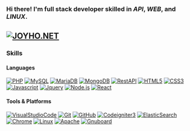 ### Hi there! I'm **full stack developer** skilled in *API*, *WEB*, and *LINUX*.
<a href="http://joyho.net">![JOYHO.NET](https://img.shields.io/badge/WWW-JOYHO.NET-darkred?logo=php&logoColor=white&style=for-the-badge)</a>
---
### Skills
#### Languages
<a href="#">![PHP](https://img.shields.io/badge/-PHP-777BB4?logo=php&logoColor=white&style=flat-square)</a>
<a href="#">![MySQL](https://img.shields.io/badge/-MySQL-4479A1?logo=MySQL&logoColor=white&style=flat-square)</a>
<a href="#">![MariaDB](https://img.shields.io/badge/-MariaDB-003545?logo=MariaDB&logoColor=white&style=flat-square)</a>
<a href="#">![MongoDB](https://img.shields.io/badge/-MongoDB-47A248?logo=MongoDB&logoColor=white&style=flat-square)</a>
<a href="#">![RestAPI](https://img.shields.io/badge/-Rest_API-009688?logo=FastAPI&logoColor=white&style=flat-square)</a>
<a href="#">![HTML5](https://img.shields.io/badge/-HTML5-E34F26?logo=HTML5&logoColor=white&style=flat-square)</a>
<a href="#">![CSS3](https://img.shields.io/badge/-CSS-1572B6?logo=CSS3&logoColor=white&style=flat-square)</a>
<a href="#">![Javascript](https://img.shields.io/badge/-Javascript-F7DF1E?logo=Javascript&logoColor=black&style=flat-square)</a>
<a href="#">![Jquery](https://img.shields.io/badge/-Jquery-0769AD?logo=Jquery&logoColor=white&style=flat-square)</a>
<a href="#">![Node.js](https://img.shields.io/badge/-Node.js-339933?logo=node.js&logoColor=white&style=flat-square)</a>
<a href="#">![React](https://img.shields.io/badge/-React-61DAFB?logo=React&logoColor=black&style=flat-square)</a>

#### Tools & Platforms
<a href="#">![VisualStudioCode](https://img.shields.io/badge/-Visual_Studio_Code-007ACC?logo=VisualStudioCode&logoColor=white&style=flat-square)</a>
<a href="#">![Git](https://img.shields.io/badge/-Git-F05032?logo=Git&logoColor=white&style=flat-square)</a>
<a href="#">![GitHub](https://img.shields.io/badge/-GitHub-333333?logo=GitHub&logoColor=white&style=flat-square)</a>
<a href="#">![Codeigniter3](https://img.shields.io/badge/-Codeigniter3-EF4223?logo=Codeigniter&logoColor=white&style=flat-square)</a>
<a href="#">![ElasticSearch](https://img.shields.io/badge/-ElasticSearch-005571?logo=ElasticSearch&logoColor=white&style=flat-square)</a>
<a href="#">![Chrome](https://img.shields.io/badge/-Chrome-4285F4?logo=GoogleChrome&logoColor=white&style=flat-square)</a>
<a href="#">![Linux](https://img.shields.io/badge/-Linux-FCC624?logo=Linux&logoColor=black&style=flat-square)</a>
<a href="#">![Apache](https://img.shields.io/badge/-Apache-D22128?logo=Apache&logoColor=white&style=flat-square)</a>
<a href="#">![Gnuboard](https://img.shields.io/badge/Board-Gnuboard-red?logo=Gnuboard&logoColor=white&style=flat-square)</a>
